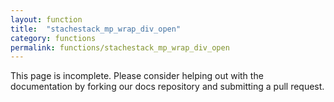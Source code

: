 ```yaml
---
layout: function
title:  "stachestack_mp_wrap_div_open"
category: functions
permalink: functions/stachestack_mp_wrap_div_open
---
```


This page is incomplete. Please consider helping out with the documentation by forking our docs repository and submitting a pull request.